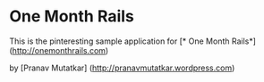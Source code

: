 # One Month Rails

This is the pinteresting sample application for [* One Month Rails*] (http://onemonthrails.com)

by [Pranav Mutatkar] (http://pranavmutatkar.wordpress.com)